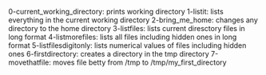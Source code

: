 0-current_working_directory: prints working directory
1-listit: lists everything in the current working directory
2-bring_me_home: changes any directory to the home directory
3-listfiles: lists current diresctory files in long format
4-listmorefiles: lists all files including hidden ones in long format
5-listfilesdigitonly: lists numerical values of files including hidden ones
6-firstdirectory: creates a directory in the tmp directory
7-movethatfile: moves file betty from /tmp to /tmp/my_first_directory
